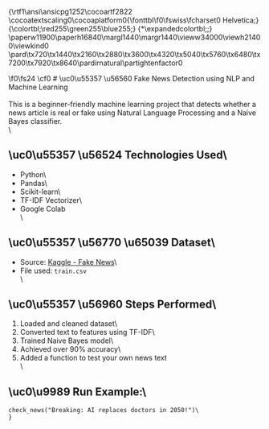 {\rtf1\ansi\ansicpg1252\cocoartf2822
\cocoatextscaling0\cocoaplatform0{\fonttbl\f0\fswiss\fcharset0 Helvetica;}
{\colortbl;\red255\green255\blue255;}
{\*\expandedcolortbl;;}
\paperw11900\paperh16840\margl1440\margr1440\vieww34000\viewh21400\viewkind0
\pard\tx720\tx1440\tx2160\tx2880\tx3600\tx4320\tx5040\tx5760\tx6480\tx7200\tx7920\tx8640\pardirnatural\partightenfactor0

\f0\fs24 \cf0 # \uc0\u55357 \u56560  Fake News Detection using NLP and Machine Learning\
\
This is a beginner-friendly machine learning project that detects whether a news article is real or fake using Natural Language Processing and a Naive Bayes classifier.\
\
## \uc0\u55357 \u56524  Technologies Used\
- Python\
- Pandas\
- Scikit-learn\
- TF-IDF Vectorizer\
- Google Colab\
\
## \uc0\u55357 \u56770 \u65039  Dataset\
- Source: [Kaggle - Fake News](https://www.kaggle.com/c/fake-news/data)\
- File used: `train.csv`\
\
## \uc0\u55357 \u56960  Steps Performed\
1. Loaded and cleaned dataset\
2. Converted text to features using TF-IDF\
3. Trained Naive Bayes model\
4. Achieved over 90% accuracy\
5. Added a function to test your own news text\
\
## \uc0\u9989  Run Example:\
```python\
check_news("Breaking: AI replaces doctors in 2050!")\
}